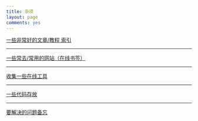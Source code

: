 ```yaml
---
title: 杂项
layout: page
comments: yes
---
```



[一些非常好的文章/教程 索引](/other/article)
- - -
[一些常去/常用的网站（在线书签）](/other/bookmark)
- - -
[收集一些在线工具](/other/webtools.html)
- - -
[一些代码存放](/other/code.html)
- - -
[要解决的问题备忘](/other/problem.html)


